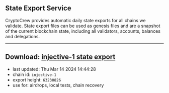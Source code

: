## State Export Service
CryptoCrew provides automatic daily state exports for all chains we validate. State export files can be used as genesis files and are a snapshot of the current blockchain state, including all validators, accounts, balances and delegations.

---
**Download: [injective-1 state export](https://dl.ccvalidators.com/SERVICE/injective/injective-1_export_63230826.json)**
---

- last updated: Thu Mar 14 2024 14:44:28
- chain id: `injective-1`
- export height: `63230826`
- use for: airdrops, local tests, chain recovery
